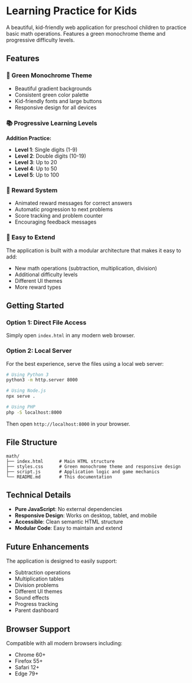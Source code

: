 # Learning Practice for Kids

A beautiful, kid-friendly web application for preschool children to practice basic math operations. Features a green monochrome theme and progressive difficulty levels.

## Features

### 🎨 Green Monochrome Theme
- Beautiful gradient backgrounds
- Consistent green color palette
- Kid-friendly fonts and large buttons
- Responsive design for all devices

### 📚 Progressive Learning Levels
**Addition Practice:**
- **Level 1**: Single digits (1-9)
- **Level 2**: Double digits (10-19)  
- **Level 3**: Up to 20
- **Level 4**: Up to 50
- **Level 5**: Up to 100

### 🎉 Reward System
- Animated reward messages for correct answers
- Automatic progression to next problems
- Score tracking and problem counter
- Encouraging feedback messages

### 🚀 Easy to Extend
The application is built with a modular architecture that makes it easy to add:
- New math operations (subtraction, multiplication, division)
- Additional difficulty levels
- Different UI themes
- More reward types

## Getting Started

### Option 1: Direct File Access
Simply open `index.html` in any modern web browser.

### Option 2: Local Server
For the best experience, serve the files using a local web server:

```bash
# Using Python 3
python3 -m http.server 8000

# Using Node.js
npx serve .

# Using PHP
php -S localhost:8000
```

Then open `http://localhost:8000` in your browser.

## File Structure

```
math/
├── index.html      # Main HTML structure
├── styles.css      # Green monochrome theme and responsive design
├── script.js       # Application logic and game mechanics
└── README.md       # This documentation
```

## Technical Details

- **Pure JavaScript**: No external dependencies
- **Responsive Design**: Works on desktop, tablet, and mobile
- **Accessible**: Clean semantic HTML structure
- **Modular Code**: Easy to maintain and extend

## Future Enhancements

The application is designed to easily support:
- Subtraction operations
- Multiplication tables
- Division problems
- Different UI themes
- Sound effects
- Progress tracking
- Parent dashboard

## Browser Support

Compatible with all modern browsers including:
- Chrome 60+
- Firefox 55+
- Safari 12+
- Edge 79+
